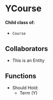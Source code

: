 # YCourse

#### Child class of:
* `Course`

## Collaborators
* This is an Entity

## Functions
* Should Hold:
    * Term (Y)
